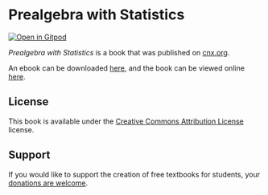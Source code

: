# Prealgebra with Statistics

[![Open in Gitpod](https://gitpod.io/button/open-in-gitpod.svg)](https://gitpod.io/from-referrer/)

_Prealgebra with Statistics_ is a book that was published on [cnx.org](https://cnx.org/).

An ebook can be downloaded [here](https://github.com/cnx-user-books/cnxbook-prealgebra-with-statistics/releases/latest), and the book can be viewed online [here](https://github.com/cnx-user-books/cnxbook-prealgebra-with-statistics/releases/latest).

## License
This book is available under the [Creative Commons Attribution License](./LICENSE) license.

## Support
If you would like to support the creation of free textbooks for students, your [donations are welcome](https://riceconnect.rice.edu/donation/support-openstax-banner).
